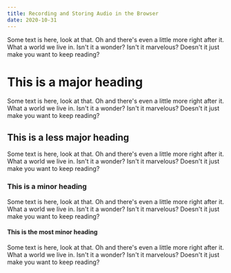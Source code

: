 ```yaml
---
title: Recording and Storing Audio in the Browser
date: 2020-10-31
---
```


Some text is here, look at that. Oh and there's even a little more right after it. What a world we live in. Isn't it a wonder? Isn't it marvelous? Doesn't it just make you want to keep reading?

# This is a major heading

Some text is here, look at that. Oh and there's even a little more right after it. What a world we live in. Isn't it a wonder? Isn't it marvelous? Doesn't it just make you want to keep reading?

## This is a less major heading

Some text is here, look at that. Oh and there's even a little more right after it. What a world we live in. Isn't it a wonder? Isn't it marvelous? Doesn't it just make you want to keep reading?

### This is a minor heading

Some text is here, look at that. Oh and there's even a little more right after it. What a world we live in. Isn't it a wonder? Isn't it marvelous? Doesn't it just make you want to keep reading?

#### This is the most minor heading

Some text is here, look at that. Oh and there's even a little more right after it. What a world we live in. Isn't it a wonder? Isn't it marvelous? Doesn't it just make you want to keep reading?
